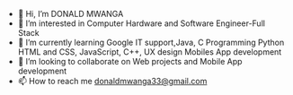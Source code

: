 - 👋 Hi, I’m DONALD MWANGA
- 👀 I’m interested in Computer Hardware and Software Engineer-Full Stack
- 🌱 I’m currently learning Google IT support,Java, C Programming Python HTML and CSS, JavaScript, C++, UX design Mobiles App development
- 💞️ I’m looking to collaborate on Web projects and Mobile App development
- 📫 How to reach me donaldmwanga33@gmail.com

<!---
Donnto/Donnto is a ✨ special ✨ repository because its `README.md` (this file) appears on your GitHub profile.
You can click the Preview link to take a look at your changes.
--->

